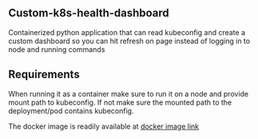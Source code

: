 ## Custom-k8s-health-dashboard
Containerized python application that can read kubeconfig and create a custom dashboard so you 
can hit refresh on page instead of logging in to node and running commands

## Requirements
When running it as a container make sure to run it on a node and provide mount path to kubeconfig.
If not make sure the mounted path to the deployment/pod contains kubeconfig.

The docker image is readily available at [docker image link](https://hub.docker.com/repository/docker/dhonnappa/k8shealth)
